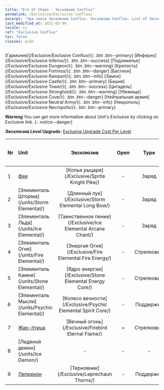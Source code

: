 ```yaml
---
title: "Era of Chaos - Эксклюзив Conflux"
permalink: /Exclusive/Exclusive Conflux/
excerpt: "Эра хаоса Эксклюзив Conflux. Эксклюзив Conflux. List of Эксклюзив Conflux in Era of Chaos"
last_modified_at: 2021-03-04
locale: ru
ref: "Exclusive Conflux"
toc: false
classes: wide
---
```

 [Гармония](/Exclusive/Exclusive Conflux/){: .btn .btn--primary} [Инферно](/Exclusive/Exclusive Inferno/){: .btn .btn--success} [Подземелье](/Exclusive/Exclusive Dungeon/){: .btn .btn--warning} [Крепость](/Exclusive/Exclusive Fortress/){: .btn .btn--danger} [Бастион](/Exclusive/Exclusive Rampart/){: .btn .btn--info} [Замок](/Exclusive/Exclusive Castle/){: .btn .btn--primary} [Башня](/Exclusive/Exclusive Tower/){: .btn .btn--success} [Цитадель](/Exclusive/Exclusive Stronghold/){: .btn .btn--warning} [Убежище](/Exclusive/Exclusive Cove/){: .btn .btn--danger} [Нейтральная армия](/Exclusive/Exclusive Neutral Army/){: .btn .btn--info} [Некрополь](/Exclusive/Exclusive Necropolis/){: .btn .btn--primary} 

**Warning** You can get more information about Unit's Exclusive by clicking on Exclusive link. 
{: .notice--danger}

 **Эксклюзив Level Upgrade:** [Exclusive Upgrade Cost Per Level](/Exclusive/ExclusiveUpgradeCostPerLevel/)

  | Nr |         Unit        | Эксклюзив | Open  |    Type   |  Item to Rank UP      |  Skin   |
  |:---|:--------------------|:-------------:|:-----:|:---------:|:---------------------:|:-------:|
  | 1  | [Фея](/units/Sprite/) | [Копье рыцаря](/Exclusive/Sprite Knight Pike/) | - | Заряд | - | - |
  | 2  | [Элементаль Шторма](/units/Storm Elemental/) | [Длинный лук](/Exclusive/Storm Elemental Long Bow/) | - | Заряд | - | - |
  | 3  | [Элементаль Льда](/units/Ice Elemental/) | [Таинственное пение](/Exclusive/Ice Elemental Arcane Chant/) | - | Заряд | - | - |
  | 4  | [Элементаль Огня](/units/Fire Elemental/) | [Энергия Огня](/Exclusive/Fire Elemental Fire Energy/) | - | Стрелковый | - | - |
  | 5  | [Элементаль Камня](/units/Stone Elemental/) | [Ядро энергии](/Exclusive/Stone Elemental Energy Core/) | - | Стрелковый | - | - |
  | 6  | [Элементаль Мысли](/units/Psychic Elemental/) | [Колесо вечности](/Exclusive/Psychic Elemental Spirit Core/) | - | Поддержка | - | - |
  | 7  | [Жар-птица](/units/Firebird/) | [Вечный огонь](/Exclusive/Firebird Eternal Flame/) | + | Стрелковый | - | - |
  | 8  | [Ледяной демон](/units/Ice Demon/) | - | - | - | none | none |
  | 9  | [Лепрекон](/units/Leprechaun/) | [Терновник](/Exclusive/Leprechaun Thorns/) | - | Поддержка | - | - |
